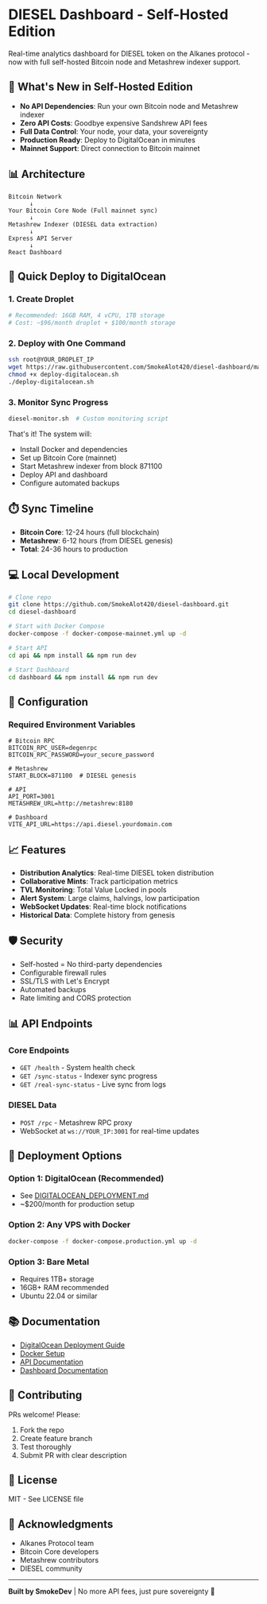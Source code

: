 # DIESEL Dashboard - Self-Hosted Edition

Real-time analytics dashboard for DIESEL token on the Alkanes protocol - now with full self-hosted Bitcoin node and Metashrew indexer support.

## 🚀 What's New in Self-Hosted Edition

- **No API Dependencies**: Run your own Bitcoin node and Metashrew indexer
- **Zero API Costs**: Goodbye expensive Sandshrew API fees
- **Full Data Control**: Your node, your data, your sovereignty  
- **Production Ready**: Deploy to DigitalOcean in minutes
- **Mainnet Support**: Direct connection to Bitcoin mainnet

## 📊 Architecture

```
Bitcoin Network
      ↓
Your Bitcoin Core Node (Full mainnet sync)
      ↓
Metashrew Indexer (DIESEL data extraction)
      ↓
Express API Server
      ↓
React Dashboard
```

## 🚀 Quick Deploy to DigitalOcean

### 1. Create Droplet
```bash
# Recommended: 16GB RAM, 4 vCPU, 1TB storage
# Cost: ~$96/month droplet + $100/month storage
```

### 2. Deploy with One Command
```bash
ssh root@YOUR_DROPLET_IP
wget https://raw.githubusercontent.com/SmokeAlot420/diesel-dashboard/main/deploy-digitalocean.sh
chmod +x deploy-digitalocean.sh
./deploy-digitalocean.sh
```

### 3. Monitor Sync Progress
```bash
diesel-monitor.sh  # Custom monitoring script
```

That's it! The system will:
- Install Docker and dependencies
- Set up Bitcoin Core (mainnet)
- Start Metashrew indexer from block 871100
- Deploy API and dashboard
- Configure automated backups

## ⏱️ Sync Timeline

- **Bitcoin Core**: 12-24 hours (full blockchain)
- **Metashrew**: 6-12 hours (from DIESEL genesis)
- **Total**: 24-36 hours to production

## 💻 Local Development

```bash
# Clone repo
git clone https://github.com/SmokeAlot420/diesel-dashboard.git
cd diesel-dashboard

# Start with Docker Compose
docker-compose -f docker-compose-mainnet.yml up -d

# Start API
cd api && npm install && npm run dev

# Start Dashboard
cd dashboard && npm install && npm run dev
```

## 🔧 Configuration

### Required Environment Variables
```env
# Bitcoin RPC
BITCOIN_RPC_USER=degenrpc
BITCOIN_RPC_PASSWORD=your_secure_password

# Metashrew
START_BLOCK=871100  # DIESEL genesis

# API
API_PORT=3001
METASHREW_URL=http://metashrew:8180

# Dashboard
VITE_API_URL=https://api.diesel.yourdomain.com
```

## 📈 Features

- **Distribution Analytics**: Real-time DIESEL token distribution
- **Collaborative Mints**: Track participation metrics
- **TVL Monitoring**: Total Value Locked in pools
- **Alert System**: Large claims, halvings, low participation
- **WebSocket Updates**: Real-time block notifications
- **Historical Data**: Complete history from genesis

## 🛡️ Security

- Self-hosted = No third-party dependencies
- Configurable firewall rules
- SSL/TLS with Let's Encrypt
- Automated backups
- Rate limiting and CORS protection

## 📊 API Endpoints

### Core Endpoints
- `GET /health` - System health check
- `GET /sync-status` - Indexer sync progress
- `GET /real-sync-status` - Live sync from logs

### DIESEL Data
- `POST /rpc` - Metashrew RPC proxy
- WebSocket at `ws://YOUR_IP:3001` for real-time updates

## 🚢 Deployment Options

### Option 1: DigitalOcean (Recommended)
- See [DIGITALOCEAN_DEPLOYMENT.md](./DIGITALOCEAN_DEPLOYMENT.md)
- ~$200/month for production setup

### Option 2: Any VPS with Docker
```bash
docker-compose -f docker-compose.production.yml up -d
```

### Option 3: Bare Metal
- Requires 1TB+ storage
- 16GB+ RAM recommended
- Ubuntu 22.04 or similar

## 📚 Documentation

- [DigitalOcean Deployment Guide](./DIGITALOCEAN_DEPLOYMENT.md)
- [Docker Setup](./docker-compose.production.yml)
- [API Documentation](./api/README.md)
- [Dashboard Documentation](./dashboard/README.md)

## 🤝 Contributing

PRs welcome! Please:
1. Fork the repo
2. Create feature branch
3. Test thoroughly
4. Submit PR with clear description

## 📄 License

MIT - See LICENSE file

## 🙏 Acknowledgments

- Alkanes Protocol team
- Bitcoin Core developers  
- Metashrew contributors
- DIESEL community

---

**Built by SmokeDev** | No more API fees, just pure sovereignty 🚀